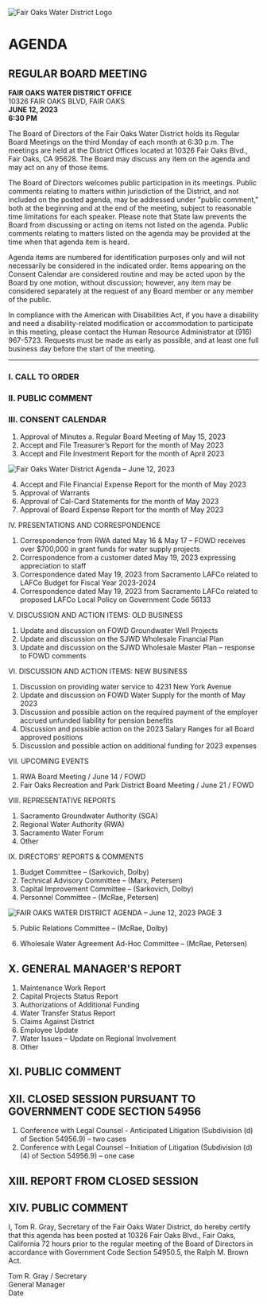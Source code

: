 <!-- Page 1 -->
![Fair Oaks Water District Logo](https://example.com/logo.png)

# AGENDA
## REGULAR BOARD MEETING

**FAIR OAKS WATER DISTRICT OFFICE**  
10326 FAIR OAKS BLVD, FAIR OAKS  
**JUNE 12, 2023**  
**6:30 PM**

The Board of Directors of the Fair Oaks Water District holds its Regular Board Meetings on the third Monday of each month at 6:30 p.m. The meetings are held at the District Offices located at 10326 Fair Oaks Blvd., Fair Oaks, CA 95628. The Board may discuss any item on the agenda and may act on any of those items.

The Board of Directors welcomes public participation in its meetings. Public comments relating to matters within jurisdiction of the District, and not included on the posted agenda, may be addressed under "public comment," both at the beginning and at the end of the meeting, subject to reasonable time limitations for each speaker. Please note that State law prevents the Board from discussing or acting on items not listed on the agenda. Public comments relating to matters listed on the agenda may be provided at the time when that agenda item is heard.

Agenda items are numbered for identification purposes only and will not necessarily be considered in the indicated order. Items appearing on the Consent Calendar are considered routine and may be acted upon by the Board by one motion, without discussion; however, any item may be considered separately at the request of any Board member or any member of the public.

In compliance with the American with Disabilities Act, if you have a disability and need a disability-related modification or accommodation to participate in this meeting, please contact the Human Resource Administrator at (916) 967-5723. Requests must be made as early as possible, and at least one full business day before the start of the meeting.

---

### I. CALL TO ORDER

### II. PUBLIC COMMENT

### III. CONSENT CALENDAR
1. Approval of Minutes
   a. Regular Board Meeting of May 15, 2023
2. Accept and File Treasurer’s Report for the month of May 2023
3. Accept and File Investment Report for the month of April 2023
<!-- Page 2 -->
![Fair Oaks Water District Agenda – June 12, 2023](https://via.placeholder.com/993x768.png?text=Fair+Oaks+Water+District+Agenda+%E2%80%93+June+12%2C+2023)

4. Accept and File Financial Expense Report for the month of May 2023  
5. Approval of Warrants  
6. Approval of Cal-Card Statements for the month of May 2023  
7. Approval of Board Expense Report for the month of May 2023  

IV. PRESENTATIONS AND CORRESPONDENCE  
1. Correspondence from RWA dated May 16 & May 17 – FOWD receives over $700,000 in grant funds for water supply projects  
2. Correspondence from a customer dated May 19, 2023 expressing appreciation to staff  
3. Correspondence dated May 19, 2023 from Sacramento LAFCo related to LAFCo Budget for Fiscal Year 2023-2024  
4. Correspondence dated May 19, 2023 from Sacramento LAFCo related to proposed LAFCo Local Policy on Government Code 56133  

V. DISCUSSION AND ACTION ITEMS: OLD BUSINESS  
1. Update and discussion on FOWD Groundwater Well Projects  
2. Update and discussion on the SJWD Wholesale Financial Plan  
3. Update and discussion on the SJWD Wholesale Master Plan – response to FOWD comments  

VI. DISCUSSION AND ACTION ITEMS: NEW BUSINESS  
1. Discussion on providing water service to 4231 New York Avenue  
2. Update and discussion on FOWD Water Supply for the month of May 2023  
3. Discussion and possible action on the required payment of the employer accrued unfunded liability for pension benefits  
4. Discussion and possible action on the 2023 Salary Ranges for all Board approved positions  
5. Discussion and possible action on additional funding for 2023 expenses  

VII. UPCOMING EVENTS  
1. RWA Board Meeting / June 14 / FOWD  
2. Fair Oaks Recreation and Park District Board Meeting / June 21 / FOWD  

VIII. REPRESENTATIVE REPORTS  
1. Sacramento Groundwater Authority (SGA)  
2. Regional Water Authority (RWA)  
3. Sacramento Water Forum  
4. Other  

IX. DIRECTORS’ REPORTS & COMMENTS  
1. Budget Committee – (Sarkovich, Dolby)  
2. Technical Advisory Committee – (Marx, Petersen)  
3. Capital Improvement Committee – (Sarkovich, Dolby)  
4. Personnel Committee – (McRae, Petersen)  
<!-- Page 3 -->
![FAIR OAKS WATER DISTRICT AGENDA – June 12, 2023 PAGE 3](https://via.placeholder.com/993x768.png?text=FAIR+OAKS+WATER+DISTRICT+AGENDA+%E2%80%93+June+12%2C+2023+PAGE+3)

5. Public Relations Committee – (McRae, Dolby)

6. Wholesale Water Agreement Ad-Hoc Committee – (McRae, Petersen)

## X. GENERAL MANAGER'S REPORT
1. Maintenance Work Report  
2. Capital Projects Status Report  
3. Authorizations of Additional Funding  
4. Water Transfer Status Report  
5. Claims Against District  
6. Employee Update  
7. Water Issues – Update on Regional Involvement  
8. Other  

## XI. PUBLIC COMMENT  

## XII. CLOSED SESSION PURSUANT TO GOVERNMENT CODE SECTION 54956
1. Conference with Legal Counsel - Anticipated Litigation (Subdivision (d) of Section 54956.9) – two cases  
2. Conference with Legal Counsel – Initiation of Litigation (Subdivision (d)(4) of Section 54956.9) – one case  

## XIII. REPORT FROM CLOSED SESSION  

## XIV. PUBLIC COMMENT  

I, Tom R. Gray, Secretary of the Fair Oaks Water District, do hereby certify that this agenda has been posted at 10326 Fair Oaks Blvd., Fair Oaks, California 72 hours prior to the regular meeting of the Board of Directors in accordance with Government Code Section 54950.5, the Ralph M. Brown Act.  

Tom R. Gray / Secretary  
General Manager  
Date  
